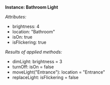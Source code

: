 **Instance: Bathroom Light**

*Attributes:*
* brightness: 4
* location: "Bathroom"
* isOn: true
* isFlickering: true

*Results of applied methods:*
* dimLight: brightness = 3
* turnOff: isOn = false
* moveLight("Entrance"): location = "Entrance"
* replaceLight: isFlickering = false
